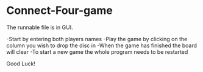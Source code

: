# Connect-Four-game

The runnable file is in GUI. 

-Start by entering both players names
-Play the game by clicking on the column you wish to drop the disc in
-When the game has finished the board will clear
-To start a new game the whole program needs to be restarted

Good Luck!
